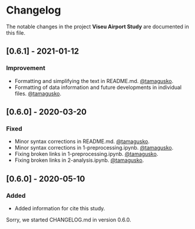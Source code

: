 # Changelog

The notable changes in the project **Viseu Airport Study** are documented in this file.

## [0.6.1] - 2021-01-12

### Improvement

- Formatting and simplifying the text in README.md. [@tamagusko](https://github.com/tamagusko).
- Formatting of data information and future developments in individual files. [@tamagusko](https://github.com/tamagusko).

## [0.6.0] - 2020-03-20

### Fixed

- Minor syntax corrections in README.md. [@tamagusko](https://github.com/tamagusko).
- Minor syntax corrections in 1-preprocessing.ipynb. [@tamagusko](https://github.com/tamagusko).
- Fixing broken links in 1-preprocessing.ipynb. [@tamagusko](https://github.com/tamagusko).
- Fixing broken links in 2-analysis.ipynb. [@tamagusko](https://github.com/tamagusko).

## [0.6.0] - 2020-05-10

### Added

- Added information for cite this study. 

Sorry, we started CHANGELOG.md in version 0.6.0.
